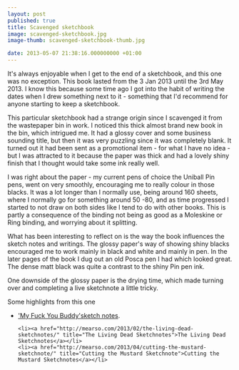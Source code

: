 ```yaml
---
layout: post
published: true
title: Scavenged sketchbook
image: scavenged-sketchbook.jpg
image-thumb: scavenged-sketchbook-thumb.jpg

date: 2013-05-07 21:38:16.000000000 +01:00
---
```


It's always enjoyable when I get to the end of a sketchbook, and this one was no exception. This book  lasted from the 3 Jan 2013 until the 3rd May 2013. I know this because some time ago I got into the habit of writing the dates when I drew something next to it - something that I'd recommend for anyone starting to keep a sketchbook.

This particular sketchbook had a strange origin since I scavenged it from the wastepaper bin in work. I noticed this thick almost brand new book in the bin, which intrigued me. It had a glossy cover and some business sounding title, but then it was very puzzling since it was completely blank. It turned out it had been sent as a promotional item - for what I have no idea - but I was attracted to it because the paper was thick and had a lovely shiny finish that I thought would take some ink really well.

I was right about the paper - my current pens of choice the Uniball Pin pens, went on very smoothly, encouraging me to really colour in those blacks. It was a lot longer than I normally use, being around 160 sheets, where I normally go for something around 50 -80, and as time progressed I started to not draw on both sides like I tend to do with other books. This is partly a consequence of the binding not being as good as a Moleskine or Ring binding, and worrying about it splitting. 

What has been interesting to reflect on is the way the book influences the sketch notes and writings. The glossy paper's way of showing shiny blacks encouraged me to work mainly in black and white and mainly in pen. In the later pages of the book I dug out an old Posca pen I had which looked great. The dense matt black was quite a contrast to the shiny Pin pen ink. 

One downside of the glossy paper is the drying time, which made turning over and completing a live sketchnote a little tricky.

Some highlights from this one

<ul>
	<li><a href="http://mearso.com/2013/04/the-trap-part-1-fuck-you-buddy/" title="The Trap – Part 1 “Fuck you, buddy”">'My Fuck You Buddy'sketch notes</a>.</li>

	<li><a href="http://mearso.com/2013/02/the-living-dead-sketchnotes/" title="The Living Dead Sketchnotes">The Living Dead Sketchnotes</a></li>
	<li><a href="http://mearso.com/2013/04/cutting-the-mustard-sketchnote/" title="Cutting the Mustard Sketchnote">Cutting the Mustard Sketchnotes</a></li>
</ul>

